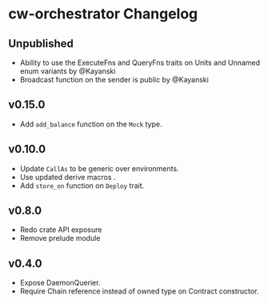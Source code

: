 # cw-orchestrator Changelog

## Unpublished

- Ability to use the ExecuteFns and QueryFns traits on Units and Unnamed enum variants by @Kayanski
- Broadcast function on the sender is public by @Kayanski

## v0.15.0

- Add `add_balance` function on the `Mock` type. 

## v0.10.0

- Update `CallAs` to be generic over environments.
- Use updated derive macros .
- Add `store_on` function on `Deploy` trait.

## v0.8.0

- Redo crate API exposure
- Remove prelude module

## v0.4.0

- Expose DaemonQuerier.
- Require Chain reference instead of owned type on Contract constructor.
